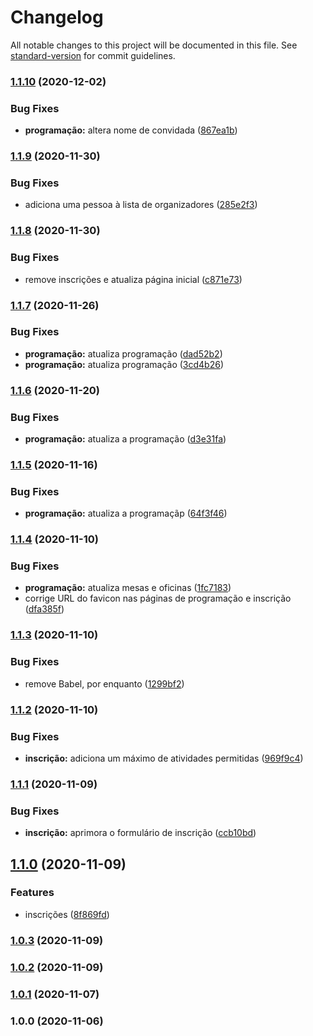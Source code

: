 # Changelog

All notable changes to this project will be documented in this file. See [standard-version](https://github.com/conventional-changelog/standard-version) for commit guidelines.

### [1.1.10](https://github.com/danielsarsi/convep-2020/compare/v1.1.9...v1.1.10) (2020-12-02)


### Bug Fixes

* **programação:** altera nome de convidada ([867ea1b](https://github.com/danielsarsi/convep-2020/commit/867ea1b4a70a81e63d828d43f8ab1253b4d0c1c9))

### [1.1.9](https://github.com/danielsarsi/convep-2020/compare/v1.1.8...v1.1.9) (2020-11-30)


### Bug Fixes

* adiciona uma pessoa à lista de organizadores ([285e2f3](https://github.com/danielsarsi/convep-2020/commit/285e2f3a12f4f5dc7a069bc5b79c06b8325ea901))

### [1.1.8](https://github.com/danielsarsi/convep-2020/compare/v1.1.7...v1.1.8) (2020-11-30)


### Bug Fixes

* remove inscrições e atualiza página inicial ([c871e73](https://github.com/danielsarsi/convep-2020/commit/c871e73019e92c11b7f4bf4d71902a74e61aad6f))

### [1.1.7](https://github.com/danielsarsi/convep-2020/compare/v1.1.6...v1.1.7) (2020-11-26)


### Bug Fixes

* **programação:** atualiza programação ([dad52b2](https://github.com/danielsarsi/convep-2020/commit/dad52b27918469c82a66ad4f7f4029a50b1e6917))
* **programação:** atualiza programação ([3cd4b26](https://github.com/danielsarsi/convep-2020/commit/3cd4b2678bafddb6366aee0f5fcada5d9fe44d57))

### [1.1.6](https://github.com/danielsarsi/convep-2020/compare/v1.1.5...v1.1.6) (2020-11-20)


### Bug Fixes

* **programação:** atualiza a programação ([d3e31fa](https://github.com/danielsarsi/convep-2020/commit/d3e31fa8daf535b058b542f778fc72aacdf8d233))

### [1.1.5](https://github.com/danielsarsi/convep-2020/compare/v1.1.4...v1.1.5) (2020-11-16)


### Bug Fixes

* **programação:** atualiza a programaçãp ([64f3f46](https://github.com/danielsarsi/convep-2020/commit/64f3f46510ab7e6ee68a8a4faa14fc44161f350d))

### [1.1.4](https://github.com/danielsarsi/convep-2020/compare/v1.1.3...v1.1.4) (2020-11-10)


### Bug Fixes

* **programação:** atualiza mesas e oficinas ([1fc7183](https://github.com/danielsarsi/convep-2020/commit/1fc7183c6830100bf477f049fd08166c0357e459))
* corrige URL do favicon nas páginas de programação e inscrição ([dfa385f](https://github.com/danielsarsi/convep-2020/commit/dfa385f39bbc3f0c464ead5614544e4360e2da38))

### [1.1.3](https://github.com/danielsarsi/convep-2020/compare/v1.1.2...v1.1.3) (2020-11-10)


### Bug Fixes

* remove Babel, por enquanto ([1299bf2](https://github.com/danielsarsi/convep-2020/commit/1299bf2fb03774323420f19afc3bf24571c085bf))

### [1.1.2](https://github.com/danielsarsi/convep-2020/compare/v1.1.1...v1.1.2) (2020-11-10)


### Bug Fixes

* **inscrição:** adiciona um máximo de atividades permitidas ([969f9c4](https://github.com/danielsarsi/convep-2020/commit/969f9c4b5bd8a19a38fe2bc5791e0cfec3da93eb))

### [1.1.1](https://github.com/danielsarsi/convep-2020/compare/v1.1.0...v1.1.1) (2020-11-09)


### Bug Fixes

* **inscrição:** aprimora o formulário de inscrição ([ccb10bd](https://github.com/danielsarsi/convep-2020/commit/ccb10bd121da71347e6f25708cd0ab215850ec59))

## [1.1.0](https://github.com/danielsarsi/convep-2020/compare/v1.0.3...v1.1.0) (2020-11-09)


### Features

* inscrições ([8f869fd](https://github.com/danielsarsi/convep-2020/commit/8f869fd4aa45f65870988b9357d416d32eff6e66))

### [1.0.3](https://github.com/danielsarsi/convep-2020/compare/v1.0.2...v1.0.3) (2020-11-09)

### [1.0.2](https://github.com/danielsarsi/convep-2020/compare/v1.0.1...v1.0.2) (2020-11-09)

### [1.0.1](https://github.com/danielsarsi/convep-2020/compare/v1.0.0...v1.0.1) (2020-11-07)

### 1.0.0 (2020-11-06)
